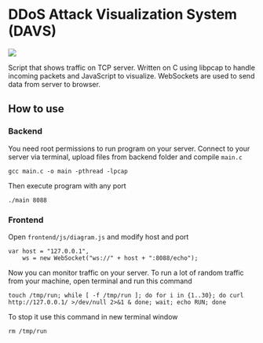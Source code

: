 DDoS Attack Visualization System (DAVS)
====

![](https://raw.githubusercontent.com/fridary/davs/master/screen.png)

Script that shows traffic on TCP server. Written on C using libpcap to handle incoming packets and JavaScript to visualize. WebSockets are used to send data from server to browser.

How to use
----------
### Backend
You need root permissions to run program on your server. Connect to your server via terminal, upload files from backend folder and compile `main.c`
```
gcc main.c -o main -pthread -lpcap
```
Then execute program with any port
```
./main 8088
```

### Frontend
Open `frontend/js/diagram.js` and modify host and port
```
var host = "127.0.0.1",
	ws = new WebSocket("ws://" + host + ":8088/echo");
```


Now you can monitor traffic on your server. To run a lot of random traffic from your machine, open terminal and run this command
```
touch /tmp/run; while [ -f /tmp/run ]; do for i in {1..30}; do curl http://127.0.0.1/ >/dev/null 2>&1 & done; wait; echo RUN; done
```
To stop it use this command in new terminal window
```
rm /tmp/run
```